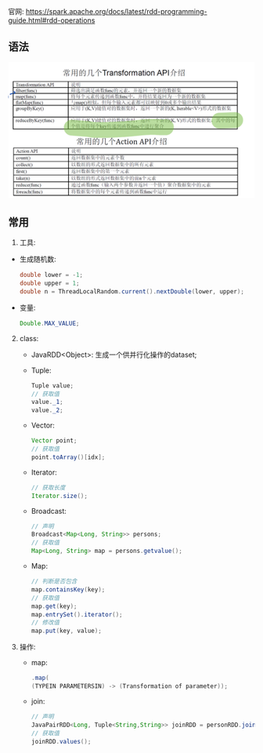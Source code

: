 官网: https://spark.apache.org/docs/latest/rdd-programming-guide.html#rdd-operations

## 语法

![image-20200101155459372](spark.assets/image-20200101155459372.png)

## 常用

1.  工具: 

   - 生成随机数: 

     ```java
     double lower = -1;
     double upper = 1;
     double n = ThreadLocalRandom.current().nextDouble(lower, upper);
     ```

   - 变量: 

     ```java
     Double.MAX_VALUE;
     ```

2. class: 

   -  JavaRDD\<Object\>: 生成一个供并行化操作的dataset;

   - Tuple:

     ```java
     Tuple value;
     // 获取值
     value._1;
     value._2;
     ```

   - Vector:

     ```java
     Vector point;
     // 获取值
     point.toArray()[idx];
     ```

   - Iterator: 

     ```java
     // 获取长度
     Iterator.size();
     ```

   - Broadcast:

     ```java
     // 声明
     Broadcast<Map<Long, String>> persons;
     // 获取值
     Map<Long, String> map = persons.getvalue();
     ```

   - Map:

     ```java
     // 判断是否包含
     map.containsKey(key);
     // 获取值
     map.get(key);
     map.entrySet().iterator();
     // 修改值
     map.put(key, value);
     ```
     
   
3. 操作: 

   - map:

     ```java
     .map(
     (TYPEIN PARAMETERSIN) -> (Transformation of parameter));
     ```

   - join: 

     ```java
     // 声明
     JavaPairRDD<Long, Tuple<String,String>> joinRDD = personRDD.join(orderRDD);
     // 获取值
     joinRDD.values();
     ```

   
